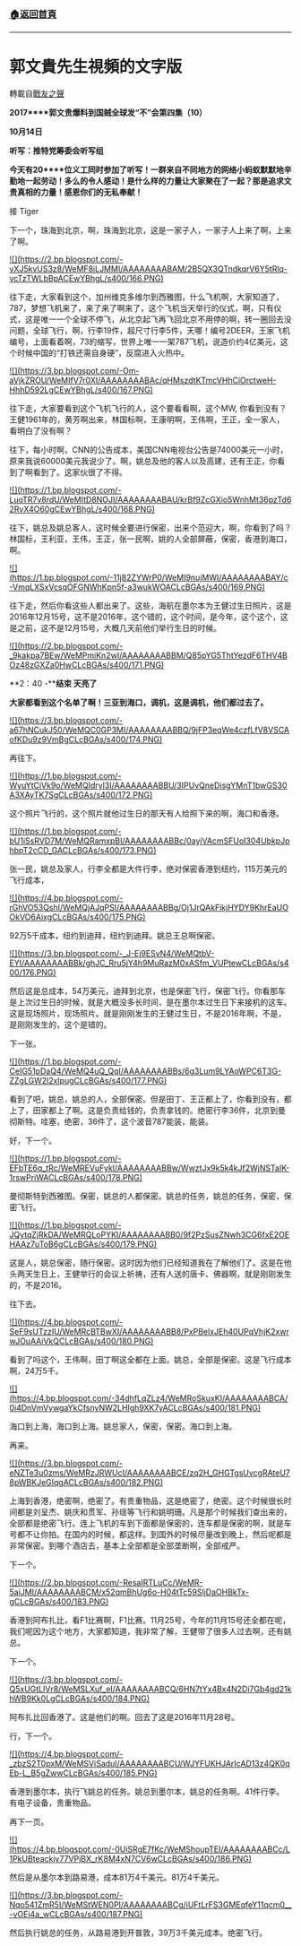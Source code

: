 ###  [:house:返回首頁](https://github.com/ourhimalayas/txt)
---
# 郭文貴先生視頻的文字版
轉載自[戰友之聲](http://littleantvoice.blogspot.com)

**2017****郭文贵爆料到国贼全球发“不”会第四集（10）**

**10****月14****日**











**听写：推特党筹委会听写组**













**今天有20****位义工同时参加了听写！一群来自不同地方的网络小蚂蚁默默地辛勤地一起劳动！多么的令人感动！是什么样的力量让大家聚在了一起？那是追求文贵真相的力量！感恩你们的无私奉献！**



接 Tiger







下一个，珠海到北京，啊，珠海到北京，这是一家子人，一家子人上来了啊，上来了啊。



[!\[\](https://2.bp.blogspot.com/-vXJ5kvUS3z8/WeMF8iLJMMI/AAAAAAAABAM/2B5QX3QTndkqrV6Y5tRlq-vcTzTWLbBpACEwYBhgL/s400/166.PNG)](https://2.bp.blogspot.com/-vXJ5kvUS3z8/WeMF8iLJMMI/AAAAAAAABAM/2B5QX3QTndkqrV6Y5tRlq-vcTzTWLbBpACEwYBhgL/s1600/166.PNG)





往下走，大家看到这个，加州维克多维尔到西雅图，什么飞机啊，大家知道了，787，梦想飞机来了，来了来了啊来了，这个飞机当天举行的仪式，啊，只有仪式，这是唯一一个全球不停飞，从北京起飞再飞回北京不用停的啊，转一圈回去没问题，全球飞行，啊，行李19件，超尺寸行李5件，天哪！编号2DEER，王家飞机编号，上面看着啊，73的缩写，世界上唯一一架787飞机，说造价约4亿美元，这个时候中国的“打铁还需自身硬”，反腐进入火热中。



[!\[\](https://3.bp.blogspot.com/-Om-aVjkZROU/WeMIfV7r0XI/AAAAAAAABAc/qHMszdtKTmcVHhCiOrctweH-HhhD592LgCEwYBhgL/s400/167.PNG)](https://3.bp.blogspot.com/-Om-aVjkZROU/WeMIfV7r0XI/AAAAAAAABAc/qHMszdtKTmcVHhCiOrctweH-HhhD592LgCEwYBhgL/s1600/167.PNG)







往下走，大家要看到这个飞机飞行的人，这个要看看啊，这个MW, 你看到没有？ 王健1961年的，黄芳啊出来，林国标啊，王康明啊，王伟啊，王正，全一家人，看明白了没有啊？

往下，每小时啊，CNN的公告成本，美国CNN电视台公告是74000美元一小时，原来我说60000美元我说少了。啊，姚总及他的客人以及高建，还有王正，你看到了啊看到了。这家伙很了不得。

[!\[\](https://1.bp.blogspot.com/-LuoTR7v8rdU/WeMItD8NOJI/AAAAAAAABAU/krBf9ZcGXio5WnhMt36pzTd62RvX4O60gCEwYBhgL/s400/168.PNG)](https://1.bp.blogspot.com/-LuoTR7v8rdU/WeMItD8NOJI/AAAAAAAABAU/krBf9ZcGXio5WnhMt36pzTd62RvX4O60gCEwYBhgL/s1600/168.PNG)







往下，姚总及姚总客人，这时候全要进行保密，出来个范迎大，啊，你看到了吗？林国标，王利亚，王伟，王正，张一民啊，姚的人全部屏蔽，保密，香港到海口，啊。





[!\[\](https://1.bp.blogspot.com/-11j82ZYWrP0/WeMI9nujMWI/AAAAAAAABAY/c-VmqLXSxVcsqOFGNWhKpn5f-a3wukWOACLcBGAs/s400/169.PNG)](https://1.bp.blogspot.com/-11j82ZYWrP0/WeMI9nujMWI/AAAAAAAABAY/c-VmqLXSxVcsqOFGNWhKpn5f-a3wukWOACLcBGAs/s1600/169.PNG)

往下走，然后你看这些人都出来了。这些，海航在墨尔本为王健过生日照片，这是2016年12月15号，这不是2016年，这个错的，这个时间，是今年，这个这个，这是之前，这不是12月15号，大概几天前他们举行生日的时候。



[!\[\](https://2.bp.blogspot.com/-_9kakpa7BEw/WeMPmiKn2wI/AAAAAAAABBM/Q85pYG5ThtYezdF6THV4BOz48zGXZa0HwCLcBGAs/s400/171.PNG)](https://2.bp.blogspot.com/-_9kakpa7BEw/WeMPmiKn2wI/AAAAAAAABBM/Q85pYG5ThtYezdF6THV4BOz48zGXZa0HwCLcBGAs/s1600/171.PNG)







**2：40 -****结束 天亮了**





**大家都看到这个名单了啊！三亚到海口，调机，这是调机，他们都过去了。**

[!\[\](https://3.bp.blogspot.com/-a67hNCukJ50/WeMQC0GP3MI/AAAAAAAABBQ/9jFP3eqWe4czfLfV8VSCAofKDu9z9VmBgCLcBGAs/s400/174.PNG)](https://3.bp.blogspot.com/-a67hNCukJ50/WeMQC0GP3MI/AAAAAAAABBQ/9jFP3eqWe4czfLfV8VSCAofKDu9z9VmBgCLcBGAs/s1600/174.PNG)





再往下。

[!\[\](https://1.bp.blogspot.com/-WyuYtCiVk9o/WeMQIdryl3I/AAAAAAAABBU/3IPUvQneDisgYMnT1bwGS30A3XAyTK7SgCLcBGAs/s400/172.PNG)](https://1.bp.blogspot.com/-WyuYtCiVk9o/WeMQIdryl3I/AAAAAAAABBU/3IPUvQneDisgYMnT1bwGS30A3XAyTK7SgCLcBGAs/s1600/172.PNG)





这个照片飞行的，这个照片就他过生日的那天有人给照下来的啊，海口和香港。



[!\[\](https://1.bp.blogspot.com/-bU1iSsRVD7M/WeMQRamxpBI/AAAAAAAABBc/0ayjVAcmSFUoI304UbkpJphbpT2cCD_GACLcBGAs/s400/173.PNG)](https://1.bp.blogspot.com/-bU1iSsRVD7M/WeMQRamxpBI/AAAAAAAABBc/0ayjVAcmSFUoI304UbkpJphbpT2cCD_GACLcBGAs/s1600/173.PNG)





张一民，姚总及家人，行李全都是大件行李，绝对保密香港到纽约，115万美元的飞行成本，

[!\[\](https://4.bp.blogspot.com/-rGhVO53QshI/WeMQjAJqPSI/AAAAAAAABBg/Oj1JrQAkFikjHYDY9KhrEaUOOkVO6AixgCLcBGAs/s400/175.PNG)](https://4.bp.blogspot.com/-rGhVO53QshI/WeMQjAJqPSI/AAAAAAAABBg/Oj1JrQAkFikjHYDY9KhrEaUOOkVO6AixgCLcBGAs/s1600/175.PNG)





92万5千成本，纽约到迪拜，纽约到迪拜。姚总王总啊保密。



[!\[\](https://3.bp.blogspot.com/-_J-Ej9ESvN4/WeMQtbV-EYI/AAAAAAAABBk/ghJC_Rru5jY4h9MuRazM0xASfm_VUPtewCLcBGAs/s400/176.PNG)](https://3.bp.blogspot.com/-_J-Ej9ESvN4/WeMQtbV-EYI/AAAAAAAABBk/ghJC_Rru5jY4h9MuRazM0xASfm_VUPtewCLcBGAs/s1600/176.PNG)



然后这是总成本，54万美元，迪拜到北京，也是保密飞行，保密飞行。你看那车是上次过生日的时候，就是大概没多长时间，是在墨尔本过生日下来接机的这车。这是现场照片，现场照片。就是刚刚发生的王健过生日，不是2016年啊，不是，是刚刚发生的，这个是错的。

下一张。

[!\[\](https://1.bp.blogspot.com/-CeIG51pDaQ4/WeMQ4uQ_QqI/AAAAAAAABBs/6g3Lum9LYAoWPC6T3G-ZZgLGW2l2xIpugCLcBGAs/s400/177.PNG)](https://1.bp.blogspot.com/-CeIG51pDaQ4/WeMQ4uQ_QqI/AAAAAAAABBs/6g3Lum9LYAoWPC6T3G-ZZgLGW2l2xIpugCLcBGAs/s1600/177.PNG)



看到了吧，姚总，姚总的人，全部保密。但是田丁、王正都上了，你看到没有，都上了，田家都上了啊。这是负责给钱的，负责拿钱的。绝密行李36件，北京到曼彻斯特。哇塞，绝密，36件了，这个波音787能装，能装。

好，下一个。



[!\[\](https://1.bp.blogspot.com/-EFbTE6q_tRc/WeMREVuFykI/AAAAAAAABBw/WwztJx9k5k4kJf2WjNSTaIK-1rswPriWACLcBGAs/s400/178.PNG)](https://1.bp.blogspot.com/-EFbTE6q_tRc/WeMREVuFykI/AAAAAAAABBw/WwztJx9k5k4kJf2WjNSTaIK-1rswPriWACLcBGAs/s1600/178.PNG)





曼彻斯特到西雅图。保密，姚总的人都保密。姚总的任务，姚总的任务，保密，保密飞行。

[!\[\](https://1.bp.blogspot.com/-JQytqZjRkDA/WeMRQLoPYKI/AAAAAAAABB0/9f2PzSusZNwh3CG6fxE2OEHAAz7uToB6gCLcBGAs/s400/179.PNG)](https://1.bp.blogspot.com/-JQytqZjRkDA/WeMRQLoPYKI/AAAAAAAABB0/9f2PzSusZNwh3CG6fxE2OEHAAz7uToB6gCLcBGAs/s1600/179.PNG)





这是人，姚总保密，随行保密。这时因为他们已经知道我在了解他们了。这是在他头两天生日上，王健举行的会议上祈祷，还有人送的唐卡、佛器啊，就是刚刚发生的，不是2016。

往下去。

[!\[\](https://4.bp.blogspot.com/-SeF9sUTzzIU/WeMRcBTBwXI/AAAAAAAABB8/PxPBelxJEh40UPqVhjK2xwrwJOuAAiVkQCLcBGAs/s400/180.PNG)](https://4.bp.blogspot.com/-SeF9sUTzzIU/WeMRcBTBwXI/AAAAAAAABB8/PxPBelxJEh40UPqVhjK2xwrwJOuAAiVkQCLcBGAs/s1600/180.PNG)



看到了吗这个，王伟啊，田丁啊这全都在上面。姚总，全部是保密。这是飞行成本啊，24万5千。

[!\[\](https://4.bp.blogspot.com/-34dhfLqZLz4/WeMRoSkuxKI/AAAAAAAABCA/0i4DnVmVywgaYkCfsnyNW2LHIgh9XK7yACLcBGAs/s400/181.PNG)](https://4.bp.blogspot.com/-34dhfLqZLz4/WeMRoSkuxKI/AAAAAAAABCA/0i4DnVmVywgaYkCfsnyNW2LHIgh9XK7yACLcBGAs/s1600/181.PNG)



海口到上海，海口到上海。姚总家人，保密，保密。海口到上海。

再来。



[!\[\](https://3.bp.blogspot.com/-eNZTe3u0zms/WeMRzJRWUcI/AAAAAAAABCE/zq2H_GHGTgsUvcgRAteU78pWBKJeGIqgACLcBGAs/s400/182.PNG)](https://3.bp.blogspot.com/-eNZTe3u0zms/WeMRzJRWUcI/AAAAAAAABCE/zq2H_GHGTgsUvcgRAteU78pWBKJeGIqgACLcBGAs/s1600/182.PNG)





上海到香港，绝密啊，绝密了。有贵重物品，这是绝密了，绝密。这个时候很长时间都是刘呈杰、姚庆和贯军、孙瑶等飞行和姚明珊。凡是那个时候我们查出来的，全部都是绝密飞行。连上飞机的车到下面都是保密的，连车都是保密的啊，就是车号都不让你拍。在国内的时候，都这样。到国外的时候尽量改到晚上，然后呢都是非常保密。到哪个酒店去，基本上全部都是全部垄断啊，全部戒严。

下一个。



[!\[\](https://2.bp.blogspot.com/-ResaIRTLuCc/WeMR-5aiJMI/AAAAAAAABCM/x52qmBhUg6o-H04tTc59SljDaOHBkTx-gCLcBGAs/s400/183.PNG)](https://2.bp.blogspot.com/-ResaIRTLuCc/WeMR-5aiJMI/AAAAAAAABCM/x52qmBhUg6o-H04tTc59SljDaOHBkTx-gCLcBGAs/s1600/183.PNG)





香港到阿布扎比，看F1比赛啊，F1比赛。11月25号，今年的11月15号还全都在呢，我们呢因为这个地方，大家都知道，我非常了解，王健带了很多人过去啊，还有姚总。

下一个。

[!\[\](https://3.bp.blogspot.com/-Q5xUGtLIVr8/WeMSLXuf_eI/AAAAAAAABCQ/6HN7tYx4Bx4N2Di7Gb4gd21khWB9Kk0LgCLcBGAs/s400/184.PNG)](https://3.bp.blogspot.com/-Q5xUGtLIVr8/WeMSLXuf_eI/AAAAAAAABCQ/6HN7tYx4Bx4N2Di7Gb4gd21khWB9Kk0LgCLcBGAs/s1600/184.PNG)



阿布扎比回香港了。这是他们的啊。回去了这是2016年11月28号。

行，下一个。

[!\[\](https://4.bp.blogspot.com/-_zbzS2T0pxM/WeMSViSaduI/AAAAAAAABCU/WJYFUKHJArIcAD13z4QK0qEb-L_B5gZwwCLcBGAs/s400/185.PNG)](https://4.bp.blogspot.com/-_zbzS2T0pxM/WeMSViSaduI/AAAAAAAABCU/WJYFUKHJArIcAD13z4QK0qEb-L_B5gZwwCLcBGAs/s1600/185.PNG)





香港到墨尔本，执行飞姚总的任务。姚总到墨尔本，姚总的任务啊。41件行李。有电子设备，贵重物品。

再下一页。

[!\[\](https://4.bp.blogspot.com/-0UiSRgE7fKc/WeMShoupTEI/AAAAAAAABCc/L1PkUBteackjv77VPjBX_rK8M4xN7CV6wCLcBGAs/s400/186.PNG)](https://4.bp.blogspot.com/-0UiSRgE7fKc/WeMShoupTEI/AAAAAAAABCc/L1PkUBteackjv77VPjBX_rK8M4xN7CV6wCLcBGAs/s1600/186.PNG)





然后是从墨尔本到路易港，成本81万4千美元。81万4千美元。

[!\[\](https://3.bp.blogspot.com/-Nqo541ZmR5I/WeMStWEN0PI/AAAAAAAABCg/iUFtLrFS3GMEqfeY11qcm0__-vOEj4a_wCLcBGAs/s400/187.PNG)](https://3.bp.blogspot.com/-Nqo541ZmR5I/WeMStWEN0PI/AAAAAAAABCg/iUFtLrFS3GMEqfeY11qcm0__-vOEj4a_wCLcBGAs/s1600/187.PNG)









然后执行姚总的任务，从路易港到开普敦，39万3千美元成本。绝密飞行。